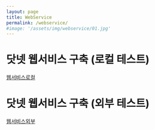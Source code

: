 ```yaml
---
layout: page
title: WebService
permalink: /webservice/
#image: '/assets/img/webservice/01.jpg'
---
```


# 닷넷 웹서비스 구축 (로컬 테스트)
[웹서비스로컬](http://http://112.151.93.8:86/WebService1.asmx?op=SelectCertificates "웹서비스로컬")

# 닷넷 웹서비스 구축 (외부 테스트)
[웹서비스외부](http://localhost:86/WebService1.asmx?op=SelectCertificates "웹서비스외부")